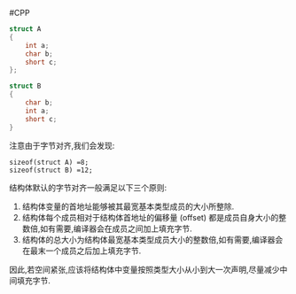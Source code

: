 #CPP 

```cpp
struct A
{
	int a;
	char b;
	short c;
};

struct B 
{
	char b;
	int a;
	short c;
}
```

注意由于字节对齐,我们会发现:
```
sizeof(struct A) =8;
sizeof(struct B) =12;
```

结构体默认的字节对齐一般满足以下三个原则:
1. 结构体变量的首地址能够被其最宽基本类型成员的大小所整除.
2. 结构体每个成员相对于结构体首地址的偏移量 (offset) 都是成员自身大小的整数倍,如有需要,编译器会在成员之间加上填充字节.
3. 结构体的总大小为结构体最宽基本类型成员大小的整数倍,如有需要,编译器会在最末一个成员之后加上填充字节.

因此,若空间紧张,应该将结构体中变量按照类型大小从小到大一次声明,尽量减少中间填充字节.